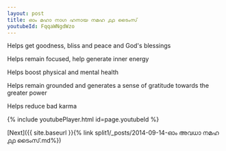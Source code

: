 ```yaml
---
layout: post
title: ഓം മഹാ നാഗ ഹനായ നമഹ ൧൧ ടൈംസ്
youtubeId: FqqaWNgdWzo
---
```

 
 
Helps get goodness, bliss and peace and God's blessings
 
Helps remain focused, help generate inner energy 
 
Helps boost physical and mental health 
 
Helps remain grounded and generates a sense of gratitude towards the greater power 
 
Helps reduce bad karma
 
 
 
 


{% include youtubePlayer.html id=page.youtubeId %}
 
[Next]({{ site.baseurl }}{% link  split1/_posts/2014-09-14-ഓം അവധാ നമഹ ൧൧ ടൈംസ്.md%})
 
